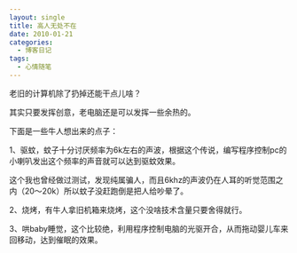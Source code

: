 ```yaml
---
layout: single
title: 高人无处不在
date: 2010-01-21
categories:
  - 博客日记
tags:
  - 心情随笔
---
```


老旧的计算机除了扔掉还能干点儿啥？

其实只要发挥创意，老电脑还是可以发挥一些余热的。

下面是一些牛人想出来的点子：

1、驱蚊，蚊子十分讨厌频率为6k左右的声波，根据这个传说，编写程序控制pc的小喇叭发出这个频率的声音就可以达到驱蚊效果。

这个我也曾经做过测试，发现纯属骗人，而且6khz的声波仍在人耳的听觉范围之内（20～20k）所以蚊子没赶跑倒是把人给吵晕了。

2、烧烤，有牛人拿旧机箱来烧烤，这个没啥技术含量只要舍得就行。

3、哄baby睡觉，这个比较绝，利用程序控制电脑的光驱开合，从而拖动婴儿车来回移动，达到催眠的效果。
